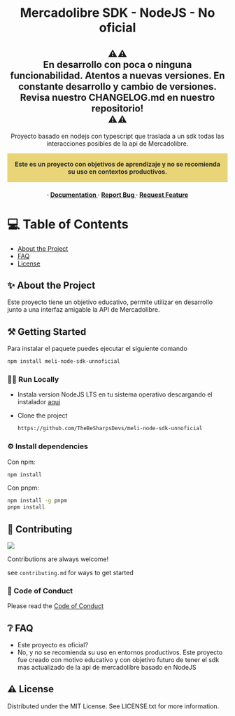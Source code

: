 <div align='center'>
<h1>Mercadolibre SDK - NodeJS - No oficial</h1>
<h2>⚠️⚠️<br>En desarrollo con poca o ninguna funcionabilidad. Atentos a nuevas versiones. En constante desarrollo y cambio de versiones. Revisa nuestro CHANGELOG.md en nuestro repositorio!
<br>⚠️⚠️</h2>
<p>Proyecto basado en nodejs con typescript que traslada a un sdk todas las interacciones posibles de la api de Mercadolibre. 
</p><p style="background-color:#E9D577; color: #2b2b2b; font-weight: bold; padding: 1rem;">Este es un proyecto con objetivos de aprendizaje y no se recomienda su uso en contextos productivos.</p>

<h4> <span> · </span> <a href="https://github.com/ifritzler/meli-node-sdk-unnoficial/blob/master/README.md"> Documentation </a> <span> · </span> <a href="https://github.com/ifritzler/meli-node-sdk-unnoficial/issues"> Report Bug </a> <span> · </span> <a href="https://github.com/ifritzler/meli-node-sdk-unnoficial/issues"> Request Feature </a> </h4>
</div>

# 💻 Table of Contents

- [About the Project](#star2-about-the-project)
- [FAQ](#grey_question-faq)
- [License](#warning-license)


## ✨ About the Project
Este proyecto tiene un objetivo educativo, permite utilizar en desarrollo junto a una interfaz amigable la API de Mercadolibre. 
## ⚒️ Getting Started

Para instalar el paquete puedes ejecutar el siguiente comando

```bash
npm install meli-node-sdk-unnoficial
```

### 🏃‍♀️ Run Locally

- Instala version NodeJS LTS en tu sistema operativo descargando el instalador [aqui](https://nodejs.org/en)

- Clone the project

    ```bash
    https://github.com/TheBeSharpsDevs/meli-node-sdk-unnoficial
    ```

### ⚙️ Install dependencies

Con npm:
```bash
npm install
```
Con pnpm:
```bash
npm install -g pnpm
pnpm install
```


## 🌊 Contributing

<a href="https://github.com/TheBeSharpsDevs/meli-node-sdk-unnoficial/graphs/contributors"> <img src="https://contrib.rocks/image?repo=Louis3797/awesome-readme-template" /> </a>

Contributions are always welcome!

see `contributing.md` for ways to get started

### 📄 Code of Conduct

Please read the [Code of Conduct](https://github.com/TheBeSharpsDevs/meli-node-sdk-unnoficial/blob/master/CODE_OF_CONDUCT.md)

## ❔ FAQ

- Este proyecto es oficial?
- No, y no se recomienda su uso en entornos productivos. Este proyecto fue creado con motivo educativo y con objetivo futuro de tener el sdk mas actualizado de la api de mercadolibre basado en NodeJS


## ⚠️ License

Distributed under the MIT License. See LICENSE.txt for more information.